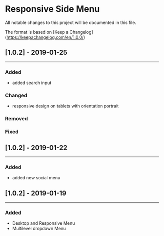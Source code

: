 # Responsive Side Menu
All notable changes to this project will be documented in this file.

The format is based on [Keep a Changelog] (https://keepachangelog.com/en/1.0.0/)

## [1.0.2] - 2019-01-25
-----------------
### Added
- added search input
### Changed
- responsive design on tablets with orientation portrait
### Removed
### Fixed


## [1.0.2] - 2019-01-22
-----------------
### Added
- added new social menu

## [1.0.2] - 2019-01-19
-----------------
### Added
- Desktop and Responsive Menu
- Multilevel dropdown Menu
